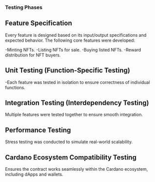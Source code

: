 ### Testing Phases

## Feature Specification
Every feature is designed based on its input/output specifications and expected behavior. The following core features were developed:

-Minting NFTs.
-Listing NFTs for sale.
-Buying listed NFTs.
-Reward distribution for NFT buyers.

## Unit Testing (Function-Specific Testing)
-Each feature was tested in isolation to ensure correctness of individual functions.

## Integration Testing (Interdependency Testing)
Multiple features were tested together to ensure smooth integration.

## Performance Testing
Stress testing was conducted to simulate real-world scalability.

## Cardano Ecosystem Compatibility Testing
Ensures the contract works seamlessly within the Cardano ecosystem, including dApps and wallets.